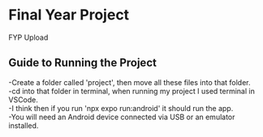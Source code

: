 # Final Year Project
 FYP Upload

## Guide to Running the Project

-Create a folder called 'project', then move all these files into that folder.   
-cd into that folder in terminal, when running my project I used terminal in VSCode.   
-I think then if you run 'npx expo run:android' it should run the app.   
-You will need an Android device connected via USB or an emulator installed.   
